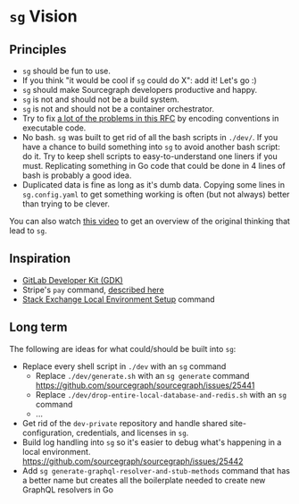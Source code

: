# `sg` Vision

## Principles

- `sg` should be fun to use.
- If you think "it would be cool if `sg` could do X": add it! Let's go :)
- `sg` should make Sourcegraph developers productive and happy.
- `sg` is not and should not be a build system.
- `sg` is not and should not be a container orchestrator.
- Try to fix [a lot of the problems in this RFC](https://docs.google.com/document/d/18hrRIN0pUBRwUFF7vkcVmstJccqWeHiecNF2t1GAZfU/edit) by encoding conventions in executable code.
- No bash. `sg` was built to get rid of all the bash scripts in `./dev/`. If you have a chance to build something into `sg` to avoid another bash script: do it. Try to keep shell scripts to easy-to-understand one liners if you must. Replicating something in Go code that could be done in 4 lines of bash is probably a good idea.
- Duplicated data is fine as long as it's dumb data. Copying some lines in `sg.config.yaml` to get something working is often (but not always) better than trying to be clever.

You can also watch [this video](https://drive.google.com/file/d/1DXjjf1YXr8Od8vG4R74Ko-soLOx_tXa6/view?usp=sharing) to get an overview of the original thinking that lead to `sg`.

## Inspiration

- [GitLab Developer Kit (GDK)](https://gitlab.com/gitlab-org/gitlab-development-kit)
- Stripe's `pay` command, [described here](https://buttondown.email/nelhage/archive/papers-i-love-gg/)
- [Stack Exchange Local Environment Setup](https://twitter.com/nick_craver/status/1375871107773956103?s=21) command

## Long term

The following are ideas for what could/should be built into `sg`:

- Replace every shell script in `./dev` with an `sg` command
  - Replace `./dev/generate.sh` with an `sg generate` command https://github.com/sourcegraph/sourcegraph/issues/25441
  - Replace `./dev/drop-entire-local-database-and-redis.sh` with an `sg` command
  - ...
- Get rid of the `dev-private` repository and handle shared site-configuration, credentials, and licenses in `sg`.
- Build log handling into `sg` so it's easier to debug what's happening in a local environment. https://github.com/sourcegraph/sourcegraph/issues/25442
- Add `sg generate-graphql-resolver-and-stub-methods` command that has a better name but creates all the boilerplate needed to create new GraphQL resolvers in Go
